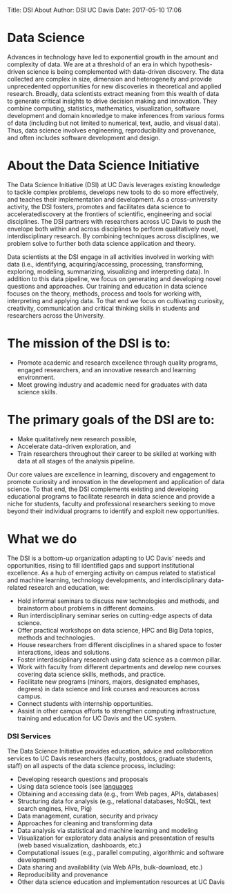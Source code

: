 Title: DSI About 
Author: DSI UC Davis
Date: 2017-05-10 17:06

# Data Science

Advances in technology have led to exponential growth in the amount and complexity of
data. We are at a threshold of an era in which hypothesis-driven science is
being complemented with data-driven discovery. The data collected are complex
in size, dimension and heterogeneity and provide unprecedented opportunities
for new discoveries in theoretical and applied research. Broadly, data scientists extract meaning from this wealth of data to generate critical insights to drive decision making and innovation. They combine computing, statistics, mathematics, visualization, software development and domain knowledge to make inferences from various forms of data (including but not limited to numerical, text, audio, and visual data). Thus, data science involves engineering, reproducibility and provenance, and often includes software development and design. 

# About the Data Science Initiative

The Data Science Initiative (DSI) at UC Davis leverages existing knowledge to tackle complex
problems, develops new tools to do so more effectively, and teaches their
implementation and development. As a cross-university activity, the DSI
fosters, promotes and facilitates data science to acceleratediscovery at the
frontiers of scientific, engineering and social disciplines. The DSI partners
with researchers across UC Davis to push the envelope both within and across
disciplines to perform qualitatively novel, interdisciplinary research. By combining techniques across disciplines, we problem solve to further both data science application and theory. 

Data scientists at the DSI engage in all activities involved in working with data (i.e., identifying, acquiring/accessing, processing, transforming, exploring, modeling, summarizing, visualizing and interpreting data). In addition to this data pipeline, we focus on generating and developing novel questions and approaches.  Our training and education in data science focuses on the theory, methods, process and tools for working with, interpreting and applying data. To that end we focus on cultivating curiosity, creativity, communication and critical thinking skills in students and researchers across the University.

# The mission of the DSI is to:
* Promote academic and research excellence through quality programs, engaged
  researchers, and an innovative research and learning environment.
* Meet growing industry and academic need for graduates with data science
  skills.

# The primary goals of the DSI are to:
* Make qualitatively new research possible, 
* Accelerate data-driven exploration, and 
* Train researchers throughout their career to be skilled at working with data
  at all stages of the analysis pipeline. 

Our core values are excellence in learning, discovery and engagement to promote
curiosity and innovation in the development and application of data science. 
To that end, the DSI complements existing and developing educational programs
to facilitate research in data science and provide a niche for students,
faculty and professional researchers seeking to move beyond their individual
programs to identify and exploit new opportunities.

# What we do

The DSI is a bottom-up organization adapting to UC Davis' needs and
opportunities, rising to fill identified gaps and support institutional
excellence. As a hub of emerging activity on campus related to statistical and
machine learning, technology developments, and interdisciplinary data-related
research and education, we:
* Hold informal seminars to discuss new technologies and methods, and
  brainstorm about problems in different domains.
* Run interdisciplinary seminar series on cutting-edge aspects of data
  science.
* Offer practical workshops on data science, HPC and Big Data topics, methods
  and technologies.
* House researchers from different disciplines in a shared space to foster
  interactions, ideas and solutions.
* Foster interdisciplinary research using data science as a common pillar.
* Work with faculty from different departments and develop new courses covering
  data science skills, methods, and practice.
* Facilitate new programs (minors, majors, designated emphases, degrees) in
  data science and link courses and resources across campus.
* Connect students with internship opportunities.
* Assist in other campus efforts to strengthen computing infrastructure, training and education for UC
  Davis and the UC system.

 ### DSI Services

The Data Science Initiative provides education, advice and collaboration services to
UC Davis researchers (faculty, postdocs, graduate students, staff) on all aspects of
the data science process, including:

* Developing research questions and proposals
* Using data science tools (see [languages](languages.html)
* Obtaining and accessing data (e.g., from Web pages, APIs, databases)
* Structuring data for analysis (e.g., relational databases, NoSQL, text search
  engines, Hive, Pig)
* Data management, curation, security and privacy
* Approaches for cleaning and transforming data
* Data analysis via statistical and machine learning and modeling
* Visualization for exploratory data analysis and presentation of results
  (web based visualization, dashboards, etc.)
* Computational issues (e.g., parallel computing, algorithmic and software
  development)
* Data sharing and availablility (via Web APIs, bulk-download, etc.)
* Reproducibility and provenance
* Other data science education and implementation resources at UC Davis
